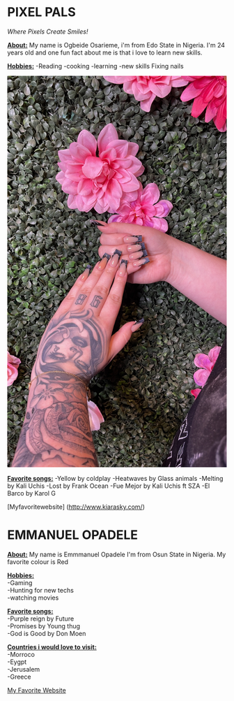 # PIXEL PALS

*Where Pixels Create Smiles!*


 <u>**About:**</U>
  My name is Ogbeide Osarieme, i'm from Edo State in Nigeria. I'm 24 years old and one fun fact about me is that i love to learn new skills.

 <U>**Hobbies:**</U> 
 -Reading 
 -cooking 
 -learning 
 -new skills Fixing nails

![medium length black gradient nail with 3d design](images/black_nails.JPG)
 
 <U>**Favorite songs:**</U>
 -Yellow by coldplay 
 -Heatwaves by Glass animals 
 -Melting by Kali Uchis 
 -Lost by Frank Ocean 
 -Fue Mejor by Kali Uchis ft SZA 
 -El Barco by Karol G




[Myfavoritewebsite] (http://www.kiarasky.com/)
 <br>



# EMMANUEL OPADELE

 <u>**About:**</u> 
 My name is Emmmanuel Opadele
 I'm from Osun State in Nigeria. 
 My favorite colour is Red

 <u>**Hobbies:**</u> <br>
 -Gaming <br>
 -Hunting for new techs <br>
 -watching movies<br>

 <u>**Favorite songs:**</u> <br>
 -Purple reign by Future <br>
 -Promises by Young thug <br>
 -God is Good by Don Moen<br>

 <u>**Countries i would love to visit:**</u> <br>
  -Morroco<br>
  -Eygpt<br>
  -Jerusalem<br>
  -Greece<br>


  [My Favorite Website ](http://www.pinterest.com/)
